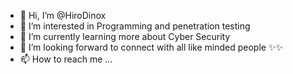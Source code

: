- 👋 Hi, I’m @HiroDinox
- 👀 I’m interested in Programming and penetration testing
- 🌱 I’m currently learning more about Cyber Security
- 💞️ I’m looking forward to connect with all like minded people ✨✨ 
- 📫 How to reach me ...

<!---
HiroDinox/HiroDinox is a ✨ special ✨ repository because its `README.md` (this file) appears on your GitHub profile.
You can click the Preview link to take a look at your changes.
--->
